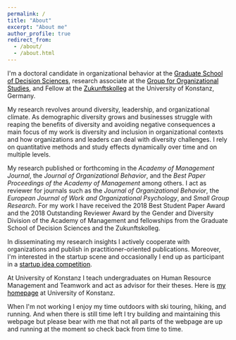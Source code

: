 ```yaml
---
permalink: /
title: "About"
excerpt: "About me"
author_profile: true
redirect_from: 
  - /about/
  - /about.html
---
```



I'm a doctoral candidate in organizational behavior at the <a style='color: black;' href='https://www.gsds.uni-konstanz.de/'>Graduate School of Decision Sciences</a>, research associate at the <a style='color: black;' href='https://www.polver.uni-konstanz.de/en/kunze/'>Group for Organizational Studies</a>, and Fellow at the <a style='color: black;' href='https://www.uni-konstanz.de/zukunftskolleg/'>Zukunftskolleg</a> at the University of Konstanz, Germany.


My research revolves around diversity, leadership, and organizational climate. As demographic diversity grows and businesses struggle with reaping the benefits of diversity and avoiding negative consequences a main focus of my work is diversity and inclusion in organizational contexts and how organizations and leaders can deal with diversity challenges. I rely on quantitative methods and study effects dynamically over time and on multiple levels. 


My research published or forthcoming in the *Academy of Management Journal*, the *Journal of Organizational Behavior*, and the *Best Paper Proceedings of the Academy of Management* among others. I act as reviewer for journals such as the *Journal of Organizational Behavior*, the *European Journal of Work and Organizational Psychology*, and *Small Group Research*. For my work I have received the 2018 Best Student Paper Award and the 2018 Outstanding Reviewer Award by the Gender and Diversity Division of the Academy of Management and fellowships from the Graduate School of Decision Sciences and the Zukunftskolleg. 


In disseminating my research insights I actively cooperate with organizations and publish in practitioner-oriented publications. Moreover, I'm interested in the startup scene and occasionally I end up as participant in a <a style='color: black;' href="/files/AnnualReportGSDS_Kilometer1.pdf">startup idea competition</a>.


At University of Konstanz I teach undergraduates on Human Resource Management and Teamwork and act as advisor for their theses. Here is <a style='color: black;' href='https://www.polver.uni-konstanz.de/en/kunze/team/research-associates/research-associates/max-reinwald/'>my homepage</a> at University of Konstanz.


When I'm not working I enjoy my time outdoors with ski touring, hiking, and running. And when there is still time left I try building and maintaining this webpage but please bear with me that not all parts of the webpage are up and running at the moment so check back from time to time.

